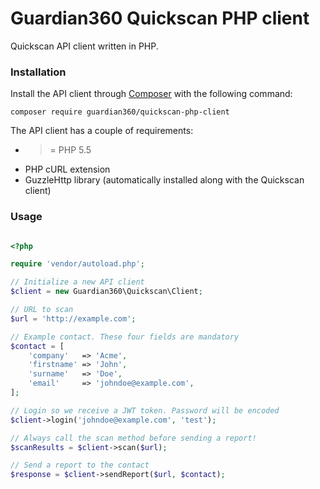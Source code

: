 # Guardian360 Quickscan PHP client
Quickscan API client written in PHP.

### Installation

Install the API client through [Composer](http://getcomposer.org) with the following command:

    composer require guardian360/quickscan-php-client

The API client has a couple of requirements:

- >= PHP 5.5
- PHP cURL extension
- GuzzleHttp library (automatically installed along with the Quickscan client)

### Usage

```php

<?php

require 'vendor/autoload.php';

// Initialize a new API client
$client = new Guardian360\Quickscan\Client;

// URL to scan
$url = 'http://example.com';

// Example contact. These four fields are mandatory
$contact = [
    'company'   => 'Acme',
    'firstname' => 'John',
    'surname'   => 'Doe',
    'email'     => 'johndoe@example.com',
];

// Login so we receive a JWT token. Password will be encoded
$client->login('johndoe@example.com', 'test');

// Always call the scan method before sending a report!
$scanResults = $client->scan($url);

// Send a report to the contact
$response = $client->sendReport($url, $contact);

```